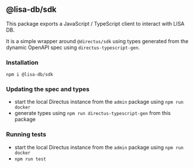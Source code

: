 ## @lisa-db/sdk

This package exports a JavaScript / TypeScript client to interact with LISA DB.

It is a simple wrapper around `@directus/sdk` using types generated from the dynamic OpenAPI spec using `directus-typescript-gen`.

### Installation

`npm i @lisa-db/sdk`

### Updating the spec and types

- start the local Directus instance from the `admin` package using `npm run docker`
- generate types using `npm run directus-typescript-gen` from this package

### Running tests

- start the local Directus instance from the `admin` package using `npm run docker`
- `npm run test`